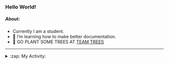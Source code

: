 ### Hello World!

##### About:
- Currently I am a student.
- 🌱 I’m learning how to make better documentation.
- 🌱 GO PLANT SOME TREES AT [TEAM TREES](https://teamtrees.org/)

---
<details>
  <summary>:zap: My Activity:</summary>
  
<!--START_SECTION:waka-->
![Code Time](http://img.shields.io/badge/Code%20Time-1%2C100%20hrs%2020%20mins-blue)

**I'm a Night 🦉** 

```text
🌞 Morning                1246 commits        ██░░░░░░░░░░░░░░░░░░░░░░░   08.72 % 
🌆 Daytime                5120 commits        █████████░░░░░░░░░░░░░░░░   35.82 % 
🌃 Evening                4098 commits        ███████░░░░░░░░░░░░░░░░░░   28.67 % 
🌙 Night                  3830 commits        ███████░░░░░░░░░░░░░░░░░░   26.79 % 
```
📅 **I'm Most Productive on Wednesday** 

```text
Monday                   2214 commits        ████░░░░░░░░░░░░░░░░░░░░░   15.49 % 
Tuesday                  1723 commits        ███░░░░░░░░░░░░░░░░░░░░░░   12.05 % 
Wednesday                3392 commits        ██████░░░░░░░░░░░░░░░░░░░   23.73 % 
Thursday                 1707 commits        ███░░░░░░░░░░░░░░░░░░░░░░   11.94 % 
Friday                   1420 commits        ██░░░░░░░░░░░░░░░░░░░░░░░   09.93 % 
Saturday                 1298 commits        ██░░░░░░░░░░░░░░░░░░░░░░░   09.08 % 
Sunday                   2540 commits        ████░░░░░░░░░░░░░░░░░░░░░   17.77 % 
```


📊 **This Week I Spent My Time On** 

```text
🔥 Editors: 
VS Code                  12 hrs 14 mins      █████████████████████████   100.00 % 

🐱‍💻 Projects: 
praise                   9 hrs 9 mins        ███████████████████░░░░░░   74.79 % 
CSF22                    2 hrs 27 mins       █████░░░░░░░░░░░░░░░░░░░░   20.12 % 
TEA-onboarding-bot       21 mins             █░░░░░░░░░░░░░░░░░░░░░░░░   02.86 % 
technocean-frontend      16 mins             █░░░░░░░░░░░░░░░░░░░░░░░░   02.23 % 
```


 Last Updated on 13/04/2023 11:07:16 UTC
<!--END_SECTION:waka-->
</details>
